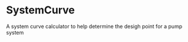 SystemCurve
===========

A system curve calculator to help determine the desigh point for a pump system
